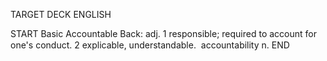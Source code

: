 TARGET DECK
ENGLISH

START
Basic
Accountable
Back: adj. 1 responsible; required to account for one's conduct. 2 explicable, understandable.  accountability n.
END
